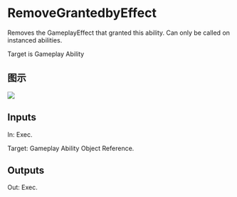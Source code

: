 # RemoveGrantedbyEffect

Removes the GameplayEffect that granted this ability. Can only be called on instanced abilities.

Target is Gameplay Ability

## 图示

![]($-20221218-17323369.png)

## Inputs

In: Exec.

Target: Gameplay Ability Object Reference.  

## Outputs

Out: Exec.

